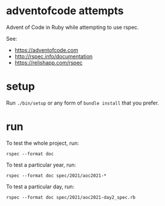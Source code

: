 # adventofcode attempts

Advent of Code in Ruby while attempting to use rspec.

See:

- https://adventofcode.com
- http://rspec.info/documentation
- https://relishapp.com/rspec

# setup

Run `./bin/setup` or any form of `bundle install` that you prefer.

# run

To test the whole project, run:

    rspec --format doc

To test a particular year, run:

    rspec --format doc spec/2021/aoc2021-*

To test a particular day, run:

    rspec --format doc spec/2021/aoc2021-day2_spec.rb

